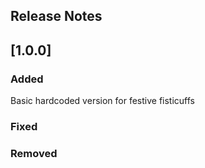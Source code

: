 ## Release Notes

## [1.0.0]

### Added
Basic hardcoded version for festive fisticuffs
### Fixed

### Removed
